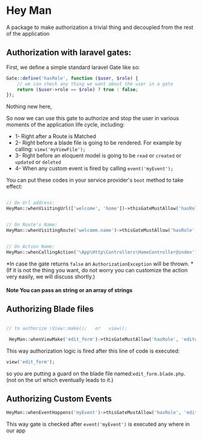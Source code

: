 # Hey Man
A package to make authorization a trivial thing and decoupled from the rest of the application


## Authorization with laravel gates:

First, we define a simple standard laravel Gate like so:

```php
Gate::define('hasRole', function ($user, $role) {
    // we can check any thing we want about the user in a gate
    return ($user->role == $role) ? true : false;
});

```
Nothing new here,

So now we can use this gate to authorize and stop the user in various moments of the application life cycle, including:
- 1- Right after a Route is Matched
- 2- Right before a blade file is going to be rendered. For example by calling: `view('myViewFile');` 
- 3- Right before an eloquent model is going to be `read` or `created` or `updated` or `deleted`
- 4- When any custom event is fired by calling `event('myEvent');`


You can put these codes in your service provider's `boot` method to take effect:

```php

// On Url address:
HeyMan::whenVisitingUrl(['welcome', 'home'])->thisGateMustAllow('hasRole', 'editor')->otherwise()->youAreNotAuthorized();


// On Route's Name:
HeyMan::whenVisitingRoute('welcome.name')->thisGateMustAllow('hasRole', 'editor')->otherwise()->youAreNotAuthorized();


// On Action Name:
HeyMan::whenCallingAction('\App\Http\Controllers\HomeController@index')->thisGateMustAllow('hasRole', 'editor')->otherwise()->youAreNotAuthorized();

```

*In case the gate returns `false` an `AuthorizationException` will be thrown.
*(If it is not the thing you want, do not worry you can customize the action very easily, we will discuss shortly.)


#### Note You can pass an string or an array of strings


## Authorizing Blade files


```php 

// to authorize \View::make();   or   view();

 HeyMan::whenViewMake('edit_form')->thisGateMustAllow('hasRole', 'editor')->otherwise()->youAreNotAuthorized();
 ```
 
This way authorization logic is fired after this line of code is executed:

```php
view('edit_form');
```
so you are putting a guard on the blade file named:`edit_form.blade.php`. (not on the url which eventually leads to it.)


## Authorizing Custom Events

```php
HeyMan::whenEventHappens('myEvent')->thisGateMustAllow('hasRole', 'editor')->otherwise()->youAreNotAuthorized();
```

This way gate is checked after `event('myEvent')` is executed any where in our app
